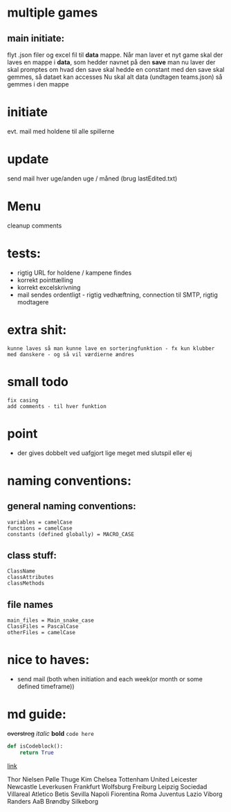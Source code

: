 # multiple games
## main initiate:
flyt .json filer og excel fil til **data** mappe.
Når man laver et nyt game skal der laves en mappe i **data**, som hedder navnet på den **save** man nu laver
    der skal promptes om hvad den save skal hedde
    en constant med den save skal gemmes, så dataet kan accesses
Nu skal alt data (undtagen teams.json) så gemmes i den mappe


# initiate
evt. mail med holdene til alle spillerne
# update
send mail
    hver uge/anden uge / måned (brug lastEdited.txt)

# Menu
cleanup
comments

# tests:
- rigtig URL for holdene / kampene findes
- korrekt pointtælling
- korrekt excelskrivning
- mail sendes ordentligt - rigtig vedhæftning, connection til SMTP, rigtig modtagere

# extra shit:
    kunne laves så man kunne lave en sorteringfunktion - fx kun klubber med danskere - og så vil værdierne ændres

# small todo
    fix casing
    add comments - til hver funktion

# point
- der gives dobbelt ved uafgjort lige meget med slutspil eller ej

# naming conventions:
## general naming conventions:
    variables = camelCase
    functions = camelCase
    constants (defined globally) = MACRO_CASE
## class stuff:
    ClassName
    classAttributes
    classMethods

## file names
    main_files = Main_snake_case
    ClassFiles = PascalCase
    otherFiles = camelCase


# nice to haves:
- send mail (both when initiation and each week(or month or some defined timeframe))

# md guide:
~~overstreg~~
*italic*
**bold**
`code here`
```python
def isCodeblock():
    return True
```
[link](www.thisisalink.com)



Thor                             Nielsen              Pølle                   Thuge                Kim
Chelsea                          Tottenham          United               Leicester           Newcastle
Leverkusen                  Frankfurt               Wolfsburg           Freiburg                Leipzig
Sociedad                        Villareal            Atletico             Betis                  Sevilla
Napoli                              Fiorentina        Roma                 Juventus             Lazio
Viborg                             Randers            AaB                     Brøndby            Silkeborg
